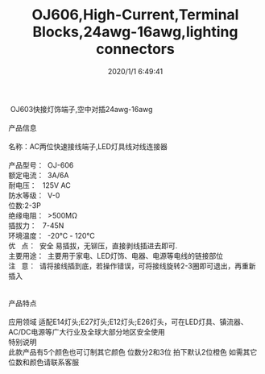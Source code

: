 ﻿---
layout: post 
title: OJ606,High-Current,Terminal Blocks,24awg-16awg,lighting connectors
tags: OJ606
categories: housing-terminal
overview: High-Current,Terminal Blocks,24awg-16awg
series: F3
part_number: OJ606
thumb_img: static/202006/227-thumb-20200626092512.jpg
small_img: static/202006/227-20200626092512.jpg
date: 2020/1/1 6:49:41
---


&nbsp;OJ603快接灯饰端子,空中对插24awg-16awg<br />
<br />
产品信息<br />
<br />
名称：AC两位快速接线端子,LED灯具线对线连接器<br />
<br />
产品型号：&nbsp; OJ-606<br />
额定电流：&nbsp; 3A/6A<br />
耐电压：&nbsp; &nbsp;125V AC<br />
防水等级：&nbsp; V-0<br />
<span>位数:2-3P </span><br />
绝缘电阻：&nbsp; &gt;500MΩ<br />
插拔力：&nbsp; &nbsp;7-45N<br />
环境温度：&nbsp; -20℃ - 120℃<br />
优&nbsp; &nbsp;点：&nbsp; 安全 易插拔，无铆压，直接剥线插进去即可.<br />
主要用途：&nbsp; 主要用于家电、LED灯饰、电器、电源等电线的链接部位<br />
注&nbsp; &nbsp;意：&nbsp; 请将接线插到底，若操作错误，可将接线旋转2-3圈即可退出，再重新插入<br />
<br />
<br />
产品特点<br />
<br />
应用领域 适配E14灯头;E27灯头;E12灯头;E26灯头，可在LED灯具、镇流器、AC/DC电源等广大行业及全球大部分地区安全使用<br />
特别说明<br />
此款产品有5个颜色也可订制其它颜色 位数分2和3位 拍下默认2位橙色 如需其它位数和颜色请联系客服<br />

